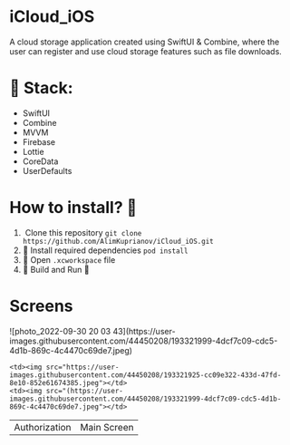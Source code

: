 # iCloud_iOS

A cloud storage application created using SwiftUI & Combine, 
where the user can register and use cloud storage features such as file downloads.

# 📲 Stack:
- SwiftUI
- Combine
- MVVM
- Firebase
- Lottie 
- CoreData
- UserDefaults

# How to install? 🤔
1. ️ Clone this repository
`git clone https://github.com/AlimKuprianov/iCloud_iOS.git`
2. 💽 Install required dependencies
`pod install`
3. 🍾 Open `.xcworkspace` file
4. 🔨 Build and Run 🏃


# Screens

<table>
  <tr>
    <td>Authorization</td>
    <td>Main Screen</td>
  </tr>
  <tr>
![photo_2022-09-30 20 03 43](https://user-images.githubusercontent.com/44450208/193321999-4dcf7c09-cdc5-4d1b-869c-4c4470c69de7.jpeg)

    <td><img src="https://user-images.githubusercontent.com/44450208/193321925-cc09e322-433d-47fd-8e10-852e61674385.jpeg"></td>
    <td><img src="(https://user-images.githubusercontent.com/44450208/193321999-4dcf7c09-cdc5-4d1b-869c-4c4470c69de7.jpeg"></td>

  </tr>
 
 </table>
